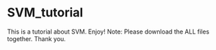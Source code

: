 # SVM_tutorial

This is a tutorial about SVM. Enjoy!
Note: Please download the ALL files together. 
Thank you.
